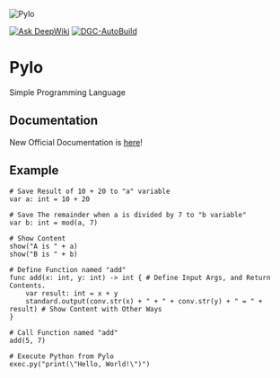 ![Pylo](https://github.com/user-attachments/assets/be096b09-00a0-40bc-893f-fd0158b258c6)

[![Ask DeepWiki](https://deepwiki.com/badge.svg)](https://deepwiki.com/DiamondGotCat/Pylo) [![DGC-AutoBuild](https://github.com/DiamondGotCat/Pylo/actions/workflows/build.yml/badge.svg)](https://github.com/DiamondGotCat/Pylo/actions/workflows/build.yml)

# Pylo
Simple Programming Language

## Documentation
New Official Documentation is [here](https://pylo.diamondgotcat.net)!

## Example
```
# Save Result of 10 + 20 to "a" variable
var a: int = 10 + 20

# Save The remainder when a is divided by 7 to "b variable"
var b: int = mod(a, 7)

# Show Content
show("A is " + a)
show("B is " + b)

# Define Function named "add"
func add(x: int, y: int) -> int { # Define Input Args, and Return Contents.
    var result: int = x + y
    standard.output(conv.str(x) + " + " + conv.str(y) + " = " + result) # Show Content with Other Ways
}

# Call Function named "add"
add(5, 7)

# Execute Python from Pylo
exec.py("print(\"Hello, World!\")")
```
